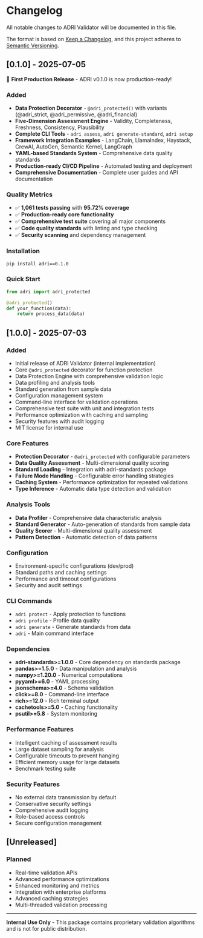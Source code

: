 # Changelog

All notable changes to ADRI Validator will be documented in this file.

The format is based on [Keep a Changelog](https://keepachangelog.com/en/1.0.0/),
and this project adheres to [Semantic Versioning](https://semver.org/spec/v2.0.0.html).

## [0.1.0] - 2025-07-05

🎉 **First Production Release** - ADRI v0.1.0 is now production-ready!

### Added
- **Data Protection Decorator** - `@adri_protected()` with variants (@adri_strict, @adri_permissive, @adri_financial)
- **Five-Dimension Assessment Engine** - Validity, Completeness, Freshness, Consistency, Plausibility
- **Complete CLI Tools** - `adri assess`, `adri generate-standard`, `adri setup`
- **Framework Integration Examples** - LangChain, LlamaIndex, Haystack, CrewAI, AutoGen, Semantic Kernel, LangGraph
- **YAML-based Standards System** - Comprehensive data quality standards
- **Production-ready CI/CD Pipeline** - Automated testing and deployment
- **Comprehensive Documentation** - Complete user guides and API documentation

### Quality Metrics
- ✅ **1,061 tests passing** with **95.72% coverage**
- ✅ **Production-ready core functionality**
- ✅ **Comprehensive test suite** covering all major components
- ✅ **Code quality standards** with linting and type checking
- ✅ **Security scanning** and dependency management

### Installation
```bash
pip install adri==0.1.0
```

### Quick Start
```python
from adri import adri_protected

@adri_protected()
def your_function(data):
    return process_data(data)
```

## [1.0.0] - 2025-07-03

### Added
- Initial release of ADRI Validator (internal implementation)
- Core `@adri_protected` decorator for function protection
- Data Protection Engine with comprehensive validation logic
- Data profiling and analysis tools
- Standard generation from sample data
- Configuration management system
- Command-line interface for validation operations
- Comprehensive test suite with unit and integration tests
- Performance optimization with caching and sampling
- Security features with audit logging
- MIT license for internal use

### Core Features
- **Protection Decorator** - `@adri_protected` with configurable parameters
- **Data Quality Assessment** - Multi-dimensional quality scoring
- **Standard Loading** - Integration with adri-standards package
- **Failure Mode Handling** - Configurable error handling strategies
- **Caching System** - Performance optimization for repeated validations
- **Type Inference** - Automatic data type detection and validation

### Analysis Tools
- **Data Profiler** - Comprehensive data characteristic analysis
- **Standard Generator** - Auto-generation of standards from sample data
- **Quality Scorer** - Multi-dimensional quality assessment
- **Pattern Detection** - Automatic detection of data patterns

### Configuration
- Environment-specific configurations (dev/prod)
- Standard paths and caching settings
- Performance and timeout configurations
- Security and audit settings

### CLI Commands
- `adri protect` - Apply protection to functions
- `adri profile` - Profile data quality
- `adri generate` - Generate standards from data
- `adri` - Main command interface

### Dependencies
- **adri-standards>=1.0.0** - Core dependency on standards package
- **pandas>=1.5.0** - Data manipulation and analysis
- **numpy>=1.20.0** - Numerical computations
- **pyyaml>=6.0** - YAML processing
- **jsonschema>=4.0** - Schema validation
- **click>=8.0** - Command-line interface
- **rich>=12.0** - Rich terminal output
- **cachetools>=5.0** - Caching functionality
- **psutil>=5.8** - System monitoring

### Performance Features
- Intelligent caching of assessment results
- Large dataset sampling for analysis
- Configurable timeouts to prevent hanging
- Efficient memory usage for large datasets
- Benchmark testing suite

### Security Features
- No external data transmission by default
- Conservative security settings
- Comprehensive audit logging
- Role-based access controls
- Secure configuration management

## [Unreleased]

### Planned
- Real-time validation APIs
- Advanced performance optimizations
- Enhanced monitoring and metrics
- Integration with enterprise platforms
- Advanced caching strategies
- Multi-threaded validation processing

---

**Internal Use Only** - This package contains proprietary validation algorithms and is not for public distribution.
